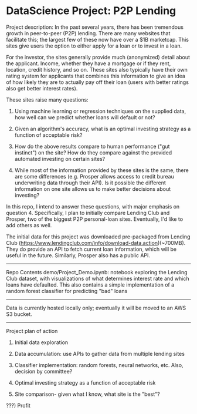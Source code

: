 # DataScience Project: P2P Lending

Project description:
In the past several years, there has been tremendous growth in peer-to-peer (P2P) lending.  There are many websites that facilitate this; the largest few of these now have over a $1B marketcap.  This sites give users the option to either apply for a loan or to invest in a loan.  

For the investor, the sites generally provide much (anonymized) detail about the applicant.  Income, whether they have a mortgage or if they rent, location, credit history, and so on.  These sites also typically have their own rating system for applicants that combines this information to give an idea of how likely they are to actually pay off their loan (users with better ratings also get better interest rates).  

These sites raise many questions:

1) Using machine learning or regression techniques on the supplied data, how well can we predict whether loans will default or not?

2) Given an algorithm's accuracy, what is an optimal investing strategy as a function of acceptable risk?

3) How do the above results compare to human performance ("gut instinct") on the site? How do they compare against the provided automated investing on certain sites?

4) While most of the information provided by these sites is the same, there are some differences (e.g. Prosper allows access to credit bureau underwriting data through their API).  Is it possible the different information on one site allows us to make better decisions about investing?  

In this repo, I intend to answer these questions, with major emphasis on question 4.  Specifically, I plan to initially compare Lending Club and Prosper, two of the biggest P2P personal-loan sites.  Eventually, I'd like to add others as well.

The initial data for this project was downloaded pre-packaged from Lending Club (https://www.lendingclub.com/info/download-data.action)(~700MB).  They do provide an API to fetch current loan information, which will be useful in the future.  Similarly, Prosper also has a public API.


----------------------------------------------------------------------------------------------------------------------------------
Repo Contents
  demo/Project_Demo.ipynb: notebook exploring the Lending Club dataset, with visualizations of what determines interest rate and which   loans have defaulted.  This also contains a simple implementation of a random forest classifier for predicting "bad" loans
  
----------------------------------------------------------------------------------------------------------------------------------
Data is currently hosted locally only; eventually it will be moved to an AWS S3 bucket.

----------------------------------------------------------------------------------------------------------------------------------
Project plan of action

1) Initial data exploration

2) Data accumulation: use APIs to gather data from multiple lending sites

3) Classifier implementation: random forests, neural networks, etc.  Also, decision by committee?

4) Optimal investing strategy as a function of acceptable risk

5) Site comparison- given what I know, what site is the "best"?

???) Profit
